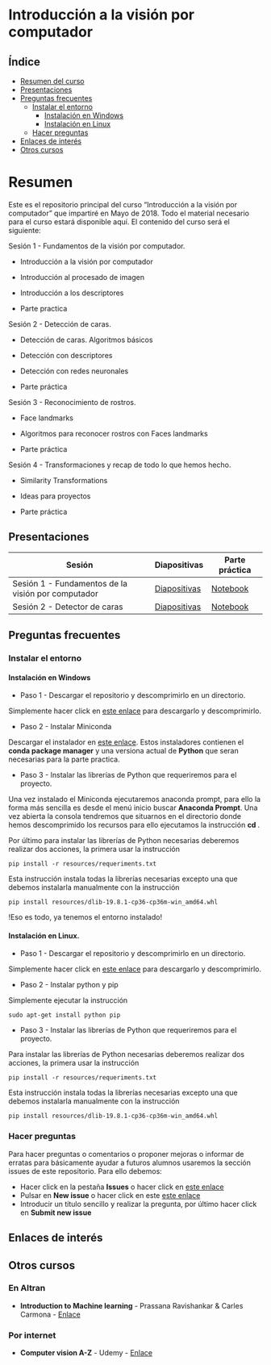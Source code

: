 # Introducción a la visión por computador

## Índice
* [Resumen del curso](#resumen)
* [Presentaciones](#presentaciones)
* [Preguntas frecuentes](#preguntas-frecuentes)
  * [Instalar el entorno](#instalar-el-entorno)
    * [Instalación en Windows](#instalación-en-windows)
    * [Instalación en Linux](#instalación-en-linux)
  * [Hacer preguntas](#hacer-preguntas)
* [Enlaces de interés](#enlaces-de-interés)
* [Otros cursos](#otros-cursos)


# Resumen

Este es el repositorio principal del curso “Introducción a la visión por computador” que impartiré en Mayo de 2018. Todo el material necesario para el curso estará disponible aquí. El contenido del curso será el siguiente:

Sesión 1 - Fundamentos de la visión por computador.

- Introducción a la visión por computador

- Introducción al procesado de imagen

- Introducción a los descriptores

- Parte practica

Sesión 2 - Detección de caras. 

- Detección de caras. Algoritmos básicos

- Detección con descriptores

- Detección con redes neuronales

- Parte práctica

Sesión 3 - Reconocimiento de rostros.

- Face landmarks

- Algoritmos para reconocer rostros con Faces landmarks

- Parte práctica

Sesión 4 - Transformaciones y recap de todo lo que hemos hecho.

- Similarity Transformations

- Ideas para proyectos

- Parte práctica


## Presentaciones

| Sesión | Diapositivas | Parte práctica |
| ------ | ------ | ------ |
| Sesión 1 - Fundamentos de la visión por computador | [Diapositivas](https://docs.google.com/presentation/d/16Bms6BbmLxBtoIK5sWMdhKDQAWKViHsxcuLvfVVktIw/edit?usp=sharing) | [Notebook](https://github.com/carlescarmonacalpe/computer_vision_course/blob/master/Sesi%C3%B3n%201%20-%20Fundamentos%2C%20filtrado%20de%20imagen%20y%20descriptores.ipynb) |
| Sesión 2 - Detector de caras| [Diapositivas](https://docs.google.com/presentation/d/1bDeTgP6bBBwJbyNWjy5YMPIEwokpTxDvL3FRWRm8KjA/edit?usp=sharing) | [Notebook](https://github.com/carlescarmonacalpe/computer_vision_course/blob/master/Sesi%C3%B3n%202%20-%20Detecci%C3%B3n%20de%20caras.ipynb) |


## Preguntas frecuentes

### Instalar el entorno

#### Instalación en Windows
* Paso 1 - Descargar el repositorio y descomprimirlo en un directorio.

Simplemente hacer click en [este enlace](https://github.com/carlescarmonacalpe/computer_vision_course/archive/master.zip) para descargarlo y descomprimirlo.

* Paso 2 - Instalar Miniconda

Descargar el instalador en [este enlace](https://conda.io/miniconda.html). Estos instaladores contienen el __conda package manager__ y una versiona actual de __Python__ que seran necesarias para la parte practica.

* Paso 3 - Instalar las librerías de Python que requeriremos para el proyecto.

Una vez instalado el Miniconda ejecutaremos anaconda prompt, para ello la forma más sencilla es desde el menú inicio buscar __Anaconda Prompt__. Una vez abierta la consola tendremos que situarnos en el directorio donde hemos descomprimido los recursos para ello ejecutamos la instrucción __cd <path>__.
  
Por último para instalar las librerías de Python necesarias deberemos realizar dos acciones, la primera usar la instrucción

    pip install -r resources/requeriments.txt

Esta instrucción instala todas la librerías necesarias excepto una que debemos instalarla manualmente con la instrucción

    pip install resources/dlib-19.8.1-cp36-cp36m-win_amd64.whl

!Eso es todo, ya tenemos el entorno instalado!

#### Instalación en Linux.

* Paso 1 - Descargar el repositorio y descomprimirlo en un directorio.

Simplemente hacer click en [este enlace](https://github.com/carlescarmonacalpe/computer_vision_course/archive/master.zip) para descargarlo y descomprimirlo.

* Paso 2 - Instalar python y pip

Simplemente ejecutar la instrucción 

    sudo apt-get install python pip

* Paso 3 - Instalar las librerías de Python que requeriremos para el proyecto.

Para instalar las librerías de Python necesarias deberemos realizar dos acciones, la primera usar la instrucción

    pip install -r resources/requeriments.txt

Esta instrucción instala todas la librerías necesarias excepto una que debemos instalarla manualmente con la instrucción

    pip install resources/dlib-19.8.1-cp36-cp36m-win_amd64.whl

### Hacer preguntas

Para hacer preguntas o comentarios o proponer mejoras o informar de erratas para básicamente ayudar a futuros alumnos usaremos la sección issues de este repositorio. Para ello debemos:

* Hacer click en la pestaña __Issues__ o hacer click en [este enlace](https://github.com/carlescarmonacalpe/computer_vision_course/issues)
* Pulsar en __New issue__ o hacer click en este [este enlace](https://github.com/carlescarmonacalpe/computer_vision_course/issues/new)
* Introducir un título sencillo y realizar la pregunta, por último hacer click en __Submit new issue__

## Enlaces de interés

## Otros cursos

### En Altran

* __Introduction to Machine learning__ - Prassana Ravishankar & Carles Carmona - [Enlace](https://github.com/altran-machine-learning-course/course_11_2017)

### Por internet

* __Computer vision A-Z__ - Udemy - [Enlace](https://www.udemy.com/computer-vision-a-z/)
